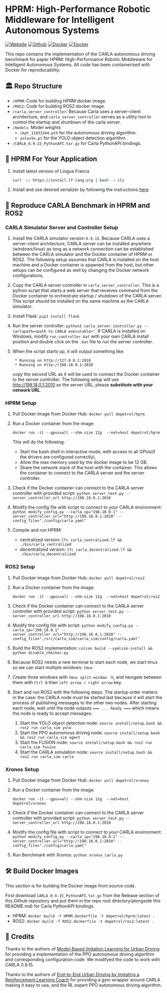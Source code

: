 # HPRM: High-Performance Robotic Middleware for Intelligent Autonomous Systems

[![Website](https://img.shields.io/badge/Website-HPRM-Red)](https://depetrol.github.io/HPRM/)
[![Github](https://img.shields.io/badge/Github-HPRM-orange)](https://github.com/Depetrol/HPRM)
[![Docker](https://img.shields.io/badge/DockerHub-HPRM-blue)](https://hub.docker.com/repository/docker/depetrol/hprm/general)
[![Docker](https://img.shields.io/badge/DockerHub-ROS2-blue)](https://hub.docker.com/repository/docker/depetrol/ros2/general)

This repo contains the implementation of the CARLA autonomous driving benchmark for paper HPRM: High-Performance Robotic Middleware for Intelligent Autonomous Systems. All code has been containerized with Docker for reproducability.

## 🏛️ Repo Structure

* `/HPRM`: Code for building HPRM docker image.
* `/ROS2`: Code for building ROS2 docker image.
* `/carla_server_controller`: Because Carla uses a server-client architecture, and `carla_server_controller` serves as a utility tool to control the startup and shutdown of the carla server.
* `/models`: Model weights
  * `ckpt_11833344.pth` for the autonomous driving algorithm.
  * `yolov5n.pt` for the YOLO object detection algorithm.
* `/CARLA_0.9.15_PythonAPI.tar.gz` for Carla PythonAPI bindings.

## 🚀 HPRM For Your Application

1. Install latest version of Lingua Franca

   ```bash
   curl -Ls https://install.lf-lang.org | bash -s cli
   ```
2. Install and use desired serializer by following the instructions [here](https://github.com/Depetrol/Serializers).

## 🔄 Reproduce CARLA Benchmark in HPRM and ROS2

### CARLA Simulator Server and Controller Setup

1. Install the CARLA simulator version `0.9.15`. Because CARLA uses a server-client architecture, CARLA server can be installed anywhere (windows/linux) as long as a network connection can be established between the CARLA simulator and the Docker container of HPRM or ROS2. The following setup assumes that CARLA is installed on the host machine and a Docker container is spawned from the host, but other setups can be configured as well by changing the Docker network configurations.
2. Copy the CARLA server controller in `carla_server_controller`. This is a python script that starts a web server that receives command from the Docker container to orchestrate startup / shutdown of the CARLA server. This script should be installed on the same machine as the CARLA simulator.
3. Install Flask: `pip3 install flask`
4. Run the server controller: `python3 carla_server_controller.py --carlapath=<path to CARLA executable>"`. If CARLA is installed on Windows, modify `run_controller.bat` with your own CARLA install position and double click on the `.bat` file to run the server controller.
5. When the script starts up, it will output something like:

   ```
    * Running on http://127.0.0.1:2010
    * Running on http://198.18.0.1:2010
   ```

   copy the second URL as it will be used to connect the Docker container to the server controller. The following setup will use http://198.18.0.1:2010 as the server URL, please **substitute with your network URL**.

### HPRM Setup

1. Pull Docker image from Docker Hub: `docker pull depetrol/hprm`
2. Run a Docker container from the image:

   ```
   docker run -it --gpus=all --shm-size 12g  --net=host depetrol/hprm
   ```

   This will do the following:

   - Start the bash shell in interactive mode, with access to all GPUs(if the drivers are configured correctly).
   - Allow the max memory used by the docker image to be 12 GB.
   - Share the network stack of the host with the container. This allows the container to connect to the CARLA server and the server controller.
3. Check if the Docker container can connect to the CARLA server controller with provided script: `python server_test.py --server_controller_url http://198.18.0.1:2010`
4. Modify the config file with script to connect to your CARLA environment: `python modify_config.py --carla_ip="198.18.0.1" --server_controller_url="http://198.18.0.1:2010" --config_file="./config/carla.yaml"`
5. Compile and run HPRM:

   - centralized version: `lfc carla_centralized.lf && ./bin/carla_centralized`
   - decentralized version: `lfc carla_decentralized.lf && ./bin/carla_decentralized`

### ROS2 Setup

1. Pull Docker image from Docker Hub: `docker pull depetrol/ros2`
2. Run a Docker container from the image:

   ```
   docker run -it --gpus=all --shm-size 12g  --net=host depetrol/ros2
   ```
3. Check if the Docker container can connect to the CARLA server controller with provided script: `python server_test.py --server_controller_url http://198.18.0.1:2010`
4. Modify the config file with script: `python modify_config.py --carla_ip="198.18.0.1" --server_controller_url="http://198.18.0.1:2010" --config_file="./src/carla_sim/carla_sim/config/carla.yaml"`
5. Build the ROS2 implementation: `colcon build --symlink-install && python disable_checker.py`
6. Because ROS2 needs a new terminal to start each node, we start tmux so we can start multiple windows: `tmux`
7. Create three windows with `tmux split-window -h`, and nevigate between them with `Ctrl B` then `left arrow / right arrow` key.
8. Start and run ROS2 with the following steps. The startup order matters in the case: the CARLA node must be started last because it will start the process of publishing messages to the other two nodes. After starting each node, wait until the node outputs `=== ... Ready ===` which means the node is ready to accept messages.

   1. Start the YOLO object detection node: `source install/setup.bash && ros2 run carla_sim yolo`
   2. Start the PPO autonomous driving node: `source install/setup.bash && ros2 run carla_sim agent`
   3. Start the FUSION node: `source install/setup.bash && ros2 run carla_sim fusion`
   4. Start the CARLA simulation node: `source install/setup.bash && ros2 run carla_sim carla`

### Xronos Setup

1. Pull Docker image from Docker Hub: `docker pull depetrol/xronos`
2. Run a Docker container from the image:

   ```
   docker run -it --gpus=all --shm-size 12g  --net=host depetrol/xronos
   ```
3. Check if the Docker container can connect to the CARLA server controller with provided script: `python server_test.py --server_controller_url http://198.18.0.1:2010`
4. Modify the config file with script to connect to your CARLA environment: `python modify_config.py --carla_ip="198.18.0.1" --server_controller_url="http://198.18.0.1:2010" --config_file="./config/carla.yaml"`
5. Run Benchmark with Xronos: `python xronos_carla.py`

## 🛠️ Build Docker Images

This section is for building the Docker image from source code.

First download `CARLA_0.9.15_PythonAPI.tar.gz` from the Release section of this Github repository and put them in the repo root directory(alongside this README.md) for Carla PythonAPI bindings.

* HPRM: `docker build -f HPRM.dockerfile -t depetrol/hprm:latest .`
* ROS2: `docker build -f ROS2.dockerfile -t depetrol/ros2:latest .`

## 🙌 Credits

Thanks to the authors of [Model-Based Imitation Learning for Urban Driving](https://github.com/wayveai/mile) for providing a implementation of the PPO autonomous driving algorithm and corresponding configuration code. We modifyed the code to work with CARLA 0.9.15.

Thanks to the authors of [End-to-End Urban Driving by Imitating a Reinforcement Learning Coach](https://github.com/zhejz/carla-roach) for providing a gym wrapper around CARLA making it easy to use, and the RL expert PPO autonomous driving algorithm.

